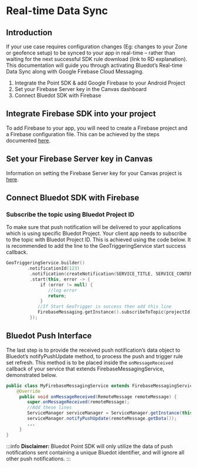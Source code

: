 Real-time Data Sync
======================================

Introduction
------------

If your use case requires configuration changes (Eg: changes to your Zone or geofence setup) to be synced to your app in real-time – rather than waiting for the next successful SDK rule download (link to RD explanation). This documentation will guide you through activating Bluedot’s Real-time Data Sync along with Google Firebase Cloud Messaging.

1.  Integrate the Point SDK & add Google Firebase to your Android Project
2.  Set your Firebase Server key in the Canvas dashboard
3.  Connect Bluedot SDK with Firebase

Integrate Firebase SDK into your project
----------------------------------------

To add Firebase to your app, you will need to create a Firebase project and a Firebase configuration file. This can be achieved by the steps documented [here](https://firebase.google.com/docs/android/setup).

Set your Firebase Server key in Canvas
--------------------------------------

Information on setting the Firebase Server key for your Canvas project is [here](https://docs.bluedot.io/real-time-data-sync/).

Connect Bluedot SDK with Firebase
---------------------------------

### Subscribe the topic using Bluedot Project ID

To make sure that push notification will be delivered to your applications which is using specific Bluedot Project. Your client app needs to subscribe to the topic with Bluedot Project ID. This is achieved using the code below. It is recommended to add the line to the GeoTriggeringService start success callback.

```kotlin
GeoTriggeringService.builder()
        .notificationId(123)
         .notification(createNotification(SERVICE_TITLE, SERVICE_CONTENT, true, this))
         .start(this, error -> {
             if (error != null) {
                //log error
                return;
             }
            //If Start GeoTrigger is success then add this line
            FirebaseMessaging.getInstance().subscribeToTopic(projectId);
         });
```

Bluedot Push Interface
----------------------

The last step is to provide the received push notification’s data object to Bluedot’s notifyPushUpdate method, to process the push and trigger rule set refresh. This method is to be placed inside the `onMessageReceived` callback of your service that extends FirebaseMessagingService, demonstrated below.

```java
public class MyFirebaseMessagingService extends FirebaseMessagingService {
    @Override
     public void onMessageReceived(RemoteMessage remoteMessage) {
        super.onMessageReceived(remoteMessage);
        //Add these lines
        ServiceManager serviceManager = ServiceManager.getInstance(this);
        serviceManager.notifyPushUpdate(remoteMessage.getData());
        ...
     }
}
```

:::info
**Disclaimer:** Bluedot Point SDK will only utilize the data of push notifications sent containing a unique Bluedot identifier, and will ignore all other push notifications.
:::